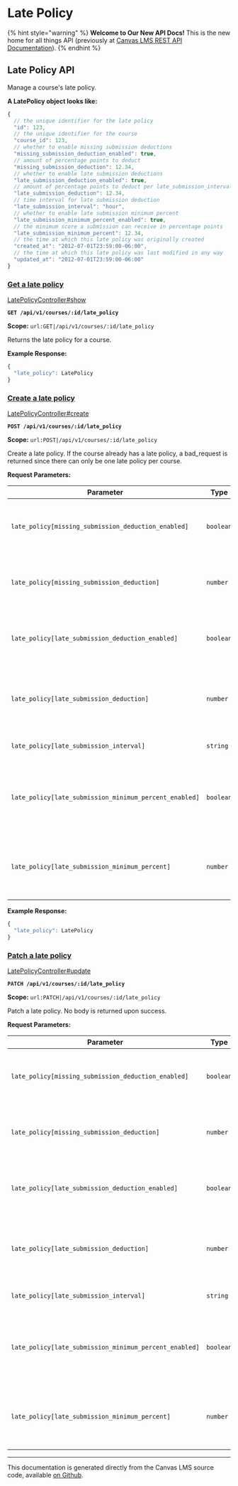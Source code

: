 # Late Policy

{% hint style="warning" %}
**Welcome to Our New API Docs!** This is the new home for all things API (previously at [Canvas LMS REST API Documentation](https://api.instructure.com)).
{% endhint %}

## Late Policy API

Manage a course's late policy.

**A LatePolicy object looks like:**

```js
{
  // the unique identifier for the late policy
  "id": 123,
  // the unique identifier for the course
  "course_id": 123,
  // whether to enable missing submission deductions
  "missing_submission_deduction_enabled": true,
  // amount of percentage points to deduct
  "missing_submission_deduction": 12.34,
  // whether to enable late submission deductions
  "late_submission_deduction_enabled": true,
  // amount of percentage points to deduct per late_submission_interval
  "late_submission_deduction": 12.34,
  // time interval for late submission deduction
  "late_submission_interval": "hour",
  // whether to enable late submission minimum percent
  "late_submission_minimum_percent_enabled": true,
  // the minimum score a submission can receive in percentage points
  "late_submission_minimum_percent": 12.34,
  // the time at which this late policy was originally created
  "created_at": "2012-07-01T23:59:00-06:00",
  // the time at which this late policy was last modified in any way
  "updated_at": "2012-07-01T23:59:00-06:00"
}
```

### [Get a late policy](#method.late_policy.show) <a href="#method.late_policy.show" id="method.late_policy.show"></a>

[LatePolicyController#show](https://github.com/instructure/canvas-lms/blob/master/app/controllers/late_policy_controller.rb)

**`GET /api/v1/courses/:id/late_policy`**

**Scope:** `url:GET|/api/v1/courses/:id/late_policy`

Returns the late policy for a course.

**Example Response:**

```js
{
  "late_policy": LatePolicy
}
```

### [Create a late policy](#method.late_policy.create) <a href="#method.late_policy.create" id="method.late_policy.create"></a>

[LatePolicyController#create](https://github.com/instructure/canvas-lms/blob/master/app/controllers/late_policy_controller.rb)

**`POST /api/v1/courses/:id/late_policy`**

**Scope:** `url:POST|/api/v1/courses/:id/late_policy`

Create a late policy. If the course already has a late policy, a bad_request is returned since there can only be one late policy per course.

**Request Parameters:**

| Parameter                                              | Type      | Description                                                              |
| ------------------------------------------------------ | --------- | ------------------------------------------------------------------------ |
| `late_policy[missing_submission_deduction_enabled]`    | `boolean` | Whether to enable the missing submission deduction late policy.          |
| `late_policy[missing_submission_deduction]`            | `number`  | How many percentage points to deduct from a missing submission.          |
| `late_policy[late_submission_deduction_enabled]`       | `boolean` | Whether to enable the late submission deduction late policy.             |
| `late_policy[late_submission_deduction]`               | `number`  | How many percentage points to deduct per the late submission interval.   |
| `late_policy[late_submission_interval]`                | `string`  | The interval for late policies.                                          |
| `late_policy[late_submission_minimum_percent_enabled]` | `boolean` | Whether to enable the late submission minimum percent for a late policy. |
| `late_policy[late_submission_minimum_percent]`         | `number`  | The minimum grade a submissions can have in percentage points.           |

**Example Response:**

```js
{
  "late_policy": LatePolicy
}
```

### [Patch a late policy](#method.late_policy.update) <a href="#method.late_policy.update" id="method.late_policy.update"></a>

[LatePolicyController#update](https://github.com/instructure/canvas-lms/blob/master/app/controllers/late_policy_controller.rb)

**`PATCH /api/v1/courses/:id/late_policy`**

**Scope:** `url:PATCH|/api/v1/courses/:id/late_policy`

Patch a late policy. No body is returned upon success.

**Request Parameters:**

| Parameter                                              | Type      | Description                                                              |
| ------------------------------------------------------ | --------- | ------------------------------------------------------------------------ |
| `late_policy[missing_submission_deduction_enabled]`    | `boolean` | Whether to enable the missing submission deduction late policy.          |
| `late_policy[missing_submission_deduction]`            | `number`  | How many percentage points to deduct from a missing submission.          |
| `late_policy[late_submission_deduction_enabled]`       | `boolean` | Whether to enable the late submission deduction late policy.             |
| `late_policy[late_submission_deduction]`               | `number`  | How many percentage points to deduct per the late submission interval.   |
| `late_policy[late_submission_interval]`                | `string`  | The interval for late policies.                                          |
| `late_policy[late_submission_minimum_percent_enabled]` | `boolean` | Whether to enable the late submission minimum percent for a late policy. |
| `late_policy[late_submission_minimum_percent]`         | `number`  | The minimum grade a submissions can have in percentage points.           |

---

This documentation is generated directly from the Canvas LMS source code, available [on Github](https://github.com/instructure/canvas-lms).
